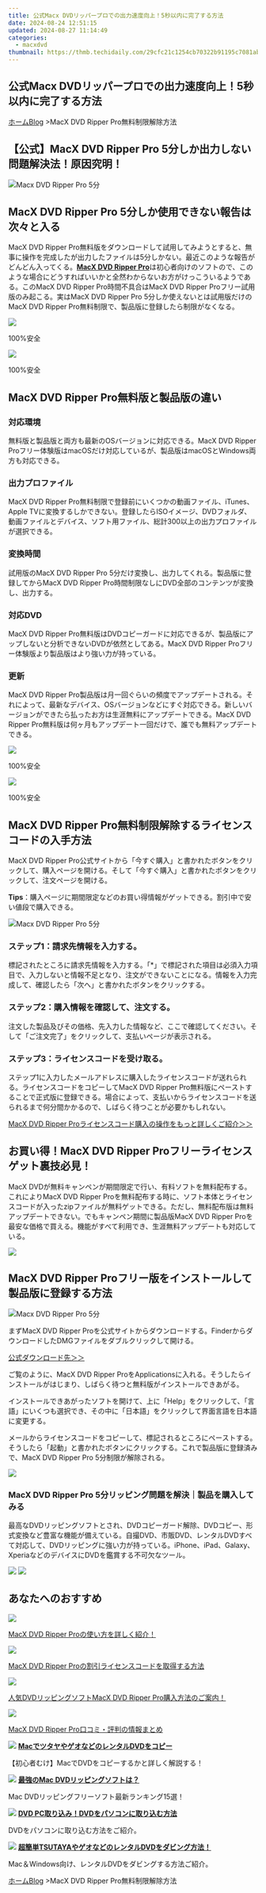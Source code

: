 ```yaml
---
title: 公式Macx DVDリッパープロでの出力速度向上！5秒以内に完了する方法
date: 2024-08-24 12:51:15
updated: 2024-08-27 11:14:49
categories:
  - macxdvd
thumbnail: https://thmb.techidaily.com/29cfc21c1254cb70322b91195c7081ab1c044155fd0a604dc9fcf1b208976460.jpg
---
```


## 公式Macx DVDリッパープロでの出力速度向上！5秒以内に完了する方法

[ホーム](https://tools.techidaily.com/macxdvd/products/)[Blog](https://tools.techidaily.com/macxdvd/products/) \>MacX DVD Ripper Pro無料制限解除方法

## 【公式】MacX DVD Ripper Pro 5分しか出力しない問題解決法！原因究明！

![Macx DVD Ripper Pro 5分](https://www.macxdvd.com/blog/../mac-dvd-ripper-pro/img-style/rip-scr-fift-jp.png)   

## MacX DVD Ripper Pro 5分しか使用できない報告は次々と入る

MacX DVD Ripper Pro無料版をダウンロードして試用してみようとすると、無事に操作を完成したが出力したファイルは5分しかない。最近このような報告がどんどん入ってくる。[**MacX DVD Ripper Pro**](https://tools.techidaily.com/macxdvd/products/)は初心者向けのソフトので、このような場合にどうすればいいかと全然わからないお方がけっこういるようである。このMacX DVD Ripper Pro時間不具合はMacX DVD Ripper Proフリー試用版のみ起こる。実はMacX DVD Ripper Pro 5分しか使えないとは試用版だけのMacX DVD Ripper Pro無料制限で、製品版に登録したら制限がなくなる。

[![](https://www.macxdvd.com/blog/new-fourteen/nfree-down-mac.png)](https://tools.techidaily.com/macxdvd/products/) 

100%安全

[![](https://www.macxdvd.com/blog/new-fourteen/nfree-down-win.png)](https://tools.techidaily.com/macxdvd/products/) 

100%安全



## MacX DVD Ripper Pro無料版と製品版の違い

### 対応環境

無料版と製品版と両方も最新のOSバージョンに対応できる。MacX DVD Ripper Proフリー体験版はmacOSだけ対応しているが、製品版はmacOSとWindows両方も対応できる。

### 出力プロファイル

MacX DVD Ripper Pro無料制限で登録前にいくつかの動画ファイル、iTunes、Apple TVに変換するしかできない。登録したらISOイメージ、DVDフォルダ、動画ファイルとデバイス、ソフト用ファイル、総計300以上の出力プロファイルが選択できる。

### 変換時間

試用版のMacX DVD Ripper Pro 5分だけ変換し、出力してくれる。製品版に登録してからMacX DVD Ripper Pro時間制限なしにDVD全部のコンテンツが変換し、出力する。

### 対応DVD

MacX DVD Ripper Pro無料版はDVDコピーガードに対応できるが、製品版にアップしないと分析できないDVDが依然としてある。MacX DVD Ripper Proフリー体験版より製品版はより強い力が持っている。

### 更新

MacX DVD Ripper Pro製品版は月一回ぐらいの頻度でアップデートされる。それによって、最新なデバイス、OSバージョンなどにすぐ対応できる。新しいバージョンができたら払ったお方は生涯無料にアップデートできる。MacX DVD Ripper Pro無料版は何ヶ月もアップデート一回だけで、誰でも無料アップデートできる。

[![](https://www.macxdvd.com/blog/new-fourteen/buymac0523.png)](https://tools.techidaily.com/macxdvd/products/) 

100%安全

[![](https://www.macxdvd.com/blog/new-fourteen/nfree-down-mac.png)](https://tools.techidaily.com/macxdvd/products/) 

100%安全



## MacX DVD Ripper Pro無料制限解除するライセンスコードの入手方法

MacX DVD Ripper Pro公式サイトから「今すぐ購入」と書かれたボタンをクリックして、購入ページを開ける。そして「今すぐ購入」と書かれたボタンをクリックして、注文ページを開ける。

**Tips**：購入ページに期間限定などのお買い得情報がゲットできる。割引中で安い値段で購入できる。

![Macx DVD Ripper Pro 5分](https://www.macxdvd.com/blog/img/drp-zld-0412-02.jpg)

### ステップ1：請求先情報を入力する。

標記されたところに請求先情報を入力する。「\*」で標記された項目は必須入力項目で、入力しないと情報不足となり、注文ができないことになる。情報を入力完成して、確認したら「次へ」と書かれたボタンをクリックする。

### ステップ2：購入情報を確認して、注文する。

注文した製品及びその価格、先入力した情報など、ここで確認してください。そして「ご注文完了」をクリックして、支払いページが表示される。

### ステップ3：ライセンスコードを受け取る。

ステップ1に入力したメールアドレスに購入したライセンスコードが送れられる。ライセンスコードをコピーしてMacX DVD Ripper Pro無料版にペーストすることで正式版に登録できる。場合によって、支払いからライセンスコードを送られるまで何分間かかるので、しばらく待つことが必要かもしれない。

[MacX DVD Ripper Proライセンスコード購入の操作をもっと詳しくご紹介＞＞](https://tools.techidaily.com/macxdvd/products/)



## お買い得！MacX DVD Ripper Proフリーライセンスゲット裏技必見！

MacX DVDが無料キャンペンが期間限定で行い、有料ソフトを無料配布する。これによりMacX DVD Ripper Proを無料配布する時に、ソフト本体とライセンスコードが入ったzipファイルが無料ゲットできる。ただし、無料配布版は無料アップデートできない。でもキャンペン期間に製品版MacX DVD Ripper Proを最安な価格で買える。機能がすべて利用でき、生涯無料アップデートも対応している。

[![](https://www.macxdvd.com/blog/new-fourteen/lean1.png)](https://tools.techidaily.com/macxdvd/products/) 



## MacX DVD Ripper Proフリー版をインストールして製品版に登録する方法

![Macx DVD Ripper Pro 5分](https://www.macxdvd.com/blog/img/drp-zld-0412-01.jpg) 

まずMacX DVD Ripper Proを公式サイトからダウンロードする。FinderからダウンロードしたDMGファイルをダブルクリックして開ける。

[公式ダウンロード先＞＞](https://tools.techidaily.com/macxdvd/products/)

ご覧のように、MacX DVD Ripper ProをApplicationsに入れる。そうしたらインストールがはじまり、しばらく待つと無料版がインストールできあがる。

インストールできあがったソフトを開けて、上に「Help」をクリックして、「言語」にいくつも選択でき、その中に「日本語」をクリックして界面言語を日本語に変更する。

メールからライセンスコードをコピーして、標記されるところにペーストする。そうしたら「起動」と書かれたボタンにクリックする。これで製品版に登録済みで、MacX DVD Ripper Pro 5分制限が解除される。



![](https://www.macxdvd.com/blog/../seoimage/dvd-ripperu.png) 

### MacX DVD Ripper Pro 5分リッピング問題を解決｜製品を購入してみる

最高なDVDリッピングソフトとされ、DVDコピーガード解除、DVDコピー、形式変換など豊富な機能が備えている。自撮DVD、市販DVD、レンタルDVDすべて対応して、DVDリッピングに強い力が持っている。iPhone、iPad、Galaxy、XperiaなどのデバイスにDVDを鑑賞する不可欠なツール。

[![](https://www.macxdvd.com/blog/new-fourteen/mac.png)](https://tools.techidaily.com/macxdvd/products/) [![](https://www.macxdvd.com/blog/new-fourteen/winx.png)](https://tools.techidaily.com/macxdvd/products/) 



## あなたへのおすすめ

![](https://www.macxdvd.com/blog/img/drp-zld-0412-04.jpg) 

[MacX DVD Ripper Proの使い方を詳しく紹介！](https://tools.techidaily.com/macxdvd/products/)

![](https://www.macxdvd.com/blog/img/drp-zld-0412-03.jpg) 

[MacX DVD Ripper Proの割引ライセンスコードを取得する方法](https://tools.techidaily.com/macxdvd/products/)

![](https://www.macxdvd.com/blog/img/drp-zld-0412-05.jpg) 

[人気DVDリッピングソフトMacX DVD Ripper Pro購入方法のご案内！](https://tools.techidaily.com/macxdvd/products/)

![](https://www.macxdvd.com/blog/img/10-11-zql.jpg) 

[MacX DVD Ripper Pro口コミ・評判の情報まとめ](https://tools.techidaily.com/macxdvd/products/) 

![](https://www.macxdvd.com/blog/../mobile/img/link_icon_blue.png) **[MacでツタヤやゲオなどのレンタルDVDをコピー](https://tools.techidaily.com/macxdvd/products/)** 

【初心者むけ】MacでDVDをコピーするかと詳しく解説する！

![](https://www.macxdvd.com/blog/../mobile/img/link_icon_blue.png) **[最強のMac DVDリッピングソフトは？](https://tools.techidaily.com/macxdvd/products/)** 

Mac DVDリッピングフリーソフト最新ランキング15選！

![](https://www.macxdvd.com/blog/../mobile/img/link_icon_blue.png) **[DVD PC取り込み！DVDをパソコンに取り込む方法](https://tools.techidaily.com/macxdvd/products/)** 

DVDをパソコンに取り込む方法をご紹介。

![](https://www.macxdvd.com/blog/../mobile/img/link_icon_blue.png) **[超簡単TSUTAYAやゲオなどのレンタルDVDをダビング方法！](https://tools.techidaily.com/macxdvd/products/)** 

Mac＆Windows向け、レンタルDVDをダビングする方法ご紹介。



[ホーム](https://tools.techidaily.com/macxdvd/products/)[Blog](https://tools.techidaily.com/macxdvd/products/) \>MacX DVD Ripper Pro無料制限解除方法

<ins class="adsbygoogle"
     style="display:block"
     data-ad-format="autorelaxed"
     data-ad-client="ca-pub-7571918770474297"
     data-ad-slot="1223367746"></ins>



<ins class="adsbygoogle"
     style="display:block"
     data-ad-client="ca-pub-7571918770474297"
     data-ad-slot="8358498916"
     data-ad-format="auto"
     data-full-width-responsive="true"></ins>
